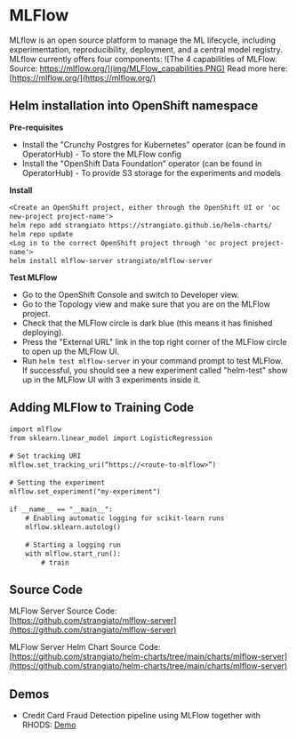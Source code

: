 # MLFlow
MLflow is an open source platform to manage the ML lifecycle, including experimentation, reproducibility, deployment, and a central model registry. MLflow currently offers four components:
![The 4 capabilities of MLFlow. Source: https://mlflow.org/](img/MLFlow_capabilities.PNG)
Read more here: [https://mlflow.org/](https://mlflow.org/)

## Helm installation into OpenShift namespace
**Pre-requisites**  

- Install the "Crunchy Postgres for Kubernetes" operator (can be found in OperatorHub) - To store the MLFlow config
- Install the "OpenShift Data Foundation" operator (can be found in OperatorHub) - To provide S3 storage for the experiments and models

**Install**

```
<Create an OpenShift project, either through the OpenShift UI or 'oc new-project project-name'>
helm repo add strangiato https://strangiato.github.io/helm-charts/
helm repo update
<Log in to the correct OpenShift project through 'oc project project-name'>
helm install mlflow-server strangiato/mlflow-server
```

**Test MLFlow**  

- Go to the OpenShift Console and switch to Developer view.  
- Go to the Topology view and make sure that you are on the MLFlow project.  
- Check that the MLFlow circle is dark blue (this means it has finished deploying).  
- Press the "External URL" link in the top right corner of the MLFlow circle to open up the MLFlow UI.  
- Run `helm test mlflow-server` in your command prompt to test MLFlow. If successful, you should see a new experiment called "helm-test" show up in the MLFlow UI with 3 experiments inside it.

## Adding MLFlow to Training Code
```
import mlflow
from sklearn.linear_model import LogisticRegression

# Set tracking URI
mlflow.set_tracking_uri(“https://<route-to-mlflow>”)

# Setting the experiment
mlflow.set_experiment("my-experiment")

if __name__ == "__main__":  
    # Enabling automatic logging for scikit-learn runs
    mlflow.sklearn.autolog()
    
    # Starting a logging run
    with mlflow.start_run():
        # train
```
## Source Code
MLFlow Server Source Code:  
[https://github.com/strangiato/mlflow-server](https://github.com/strangiato/mlflow-server) 

MLFlow Server Helm Chart Source Code:  
[https://github.com/strangiato/helm-charts/tree/main/charts/mlflow-server](https://github.com/strangiato/helm-charts/tree/main/charts/mlflow-server)


## Demos
- Credit Card Fraud Detection pipeline using MLFlow together with RHODS: [Demo](/demos/credit-card-fraud/credit-card-fraud)